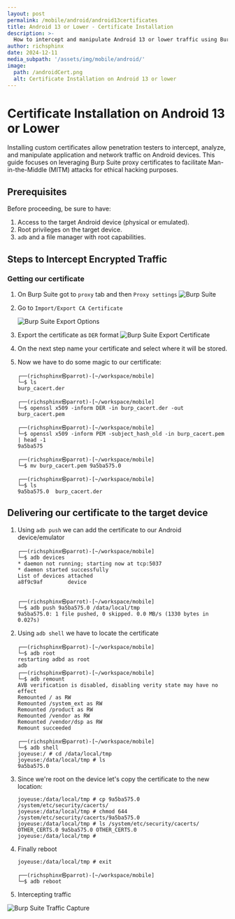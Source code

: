 ```yaml
---
layout: post
permalink: /mobile/android/android13certificates
title: Android 13 or Lower - Certificate Installation
description: >-
  How to intercept and manipulate Android 13 or lower traffic using Burp Suite.
author: richsphinx
date: 2024-12-11
media_subpath: '/assets/img/mobile/android/'
image:
  path: /androidCert.png
  alt: Certificate Installation on Android 13 or lower
---
```


# Certificate Installation on Android 13 or Lower

Installing custom certificates allow penetration testers to intercept, analyze, and manipulate application and network traffic on Android devices.
This guide focuses on leveraging Burp Suite proxy certificates to facilitate Man-in-the-Middle (MITM) attacks for ethical hacking purposes.

## Prerequisites

Before proceeding, be sure to have:
1. Access to the target Android device (physical or emulated).
2. Root privileges on the target device.
3. `adb` and a file manager with root capabilities.

## Steps to Intercept Encrypted Traffic

### Getting our certificate

1. On Burp Suite got to `proxy` tab and then `Proxy settings`
   ![Burp Suite](burp_suite.png)

2. Go to `Import/Export CA Certificate`

   ![Burp Suite Export Options](proxy_export.png)

3. Export the certificate as `DER` format
   ![Burp Suite Export Certificate](cert_export.png)

4. On the next step name your certificate and select where it will be stored.
5. Now we have to do some magic to our certificate:

   ```console
   ┌──(richsphinx㉿parrot)-[~/workspace/mobile]
   └─$ ls
   burp_cacert.der

   ┌──(richsphinx㉿parrot)-[~/workspace/mobile]
   └─$ openssl x509 -inform DER -in burp_cacert.der -out burp_cacert.pem

   ┌──(richsphinx㉿parrot)-[~/workspace/mobile]
   └─$ openssl x509 -inform PEM -subject_hash_old -in burp_cacert.pem | head -1
   9a5ba575

   ┌──(richsphinx㉿parrot)-[~/workspace/mobile]
   └─$ mv burp_cacert.pem 9a5ba575.0

   ┌──(richsphinx㉿parrot)-[~/workspace/mobile]
   └─$ ls
   9a5ba575.0  burp_cacert.der
   ```

## Delivering our certificate to the target device

1. Using `adb push` we can add the certificate to our Android device/emulator

   ```console
   ┌──(richsphinx㉿parrot)-[~/workspace/mobile]
   └─$ adb devices
   * daemon not running; starting now at tcp:5037
   * daemon started successfully
   List of devices attached
   a8f9c9af        device


   ┌──(richsphinx㉿parrot)-[~/workspace/mobile]
   └─$ adb push 9a5ba575.0 /data/local/tmp
   9a5ba575.0: 1 file pushed, 0 skipped. 0.0 MB/s (1330 bytes in 0.027s)
   ```

2. Using `adb shell` we have to locate the certificate

   ```console
   ┌──(richsphinx㉿parrot)-[~/workspace/mobile]
   └─$ adb root
   restarting adbd as root
   adb                                                                                                                                                                                           
   ┌──(richsphinx㉿parrot)-[~/workspace/mobile]
   └─$ adb remount
   AVB verification is disabled, disabling verity state may have no effect
   Remounted / as RW
   Remounted /system_ext as RW
   Remounted /product as RW
   Remounted /vendor as RW
   Remounted /vendor/dsp as RW
   Remount succeeded

   ┌──(richsphinx㉿parrot)-[~/workspace/mobile]
   └─$ adb shell
   joyeuse:/ # cd /data/local/tmp
   joyeuse:/data/local/tmp # ls
   9a5ba575.0
   ```

3. Since we're root on the device let's copy the certificate to the new location:

   ```console
   joyeuse:/data/local/tmp # cp 9a5ba575.0 /system/etc/security/cacerts/
   joyeuse:/data/local/tmp # chmod 644 /system/etc/security/cacerts/9a5ba575.0
   joyeuse:/data/local/tmp # ls /system/etc/security/cacerts/
   OTHER_CERTS.0 9a5ba575.0 OTHER_CERTS.0
   joyeuse:/data/local/tmp #
   ```

4. Finally reboot

   ```console
   joyeuse:/data/local/tmp # exit

   ┌──(richsphinx㉿parrot)-[~/workspace/mobile]
   └─$ adb reboot
   ```
5. Intercepting traffic

![Burp Suite Traffic Capture](traffic_capture.png)